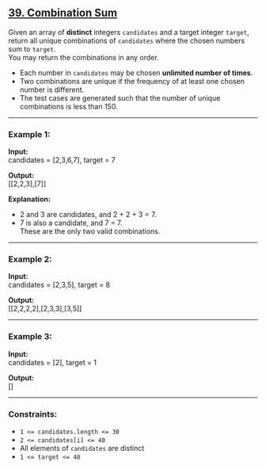 ## [39. Combination Sum](https://leetcode.com/problems/combination-sum/)

Given an array of **distinct** integers `candidates` and a target integer `target`,  
return all unique combinations of `candidates` where the chosen numbers sum to `target`.  
You may return the combinations in any order.

- Each number in `candidates` may be chosen **unlimited number of times**.  
- Two combinations are unique if the frequency of at least one chosen number is different.  
- The test cases are generated such that the number of unique combinations is less than 150.

---

### Example 1:
**Input:**  
candidates = [2,3,6,7], target = 7  

**Output:**  
[[2,2,3],[7]]

**Explanation:**  
- 2 and 3 are candidates, and 2 + 2 + 3 = 7.  
- 7 is also a candidate, and 7 = 7.  
These are the only two valid combinations.

---

### Example 2:
**Input:**  
candidates = [2,3,5], target = 8  

**Output:**  
[[2,2,2,2],[2,3,3],[3,5]]

---

### Example 3:
**Input:**  
candidates = [2], target = 1  

**Output:**  
[]

---

### Constraints:
- `1 <= candidates.length <= 30`  
- `2 <= candidates[i] <= 40`  
- All elements of `candidates` are distinct  
- `1 <= target <= 40`
